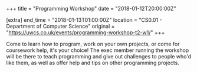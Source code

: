 +++
title = "Programming Workshop"
date = "2018-01-12T20:00:00Z"

[extra]
end_time = "2018-01-13T01:00:00Z"
location = "CS0.01 - Department of Computer Science"
original = "https://uwcs.co.uk/events/programming-workshop-t2-w1/"
+++

Come to learn how to program, work on your own projects, or come for coursework help, it's your choice\! The exec member running the workshop will be there to teach programming and give out challenges to people who'd like them, as well as offer help and tips on other programming projects.

